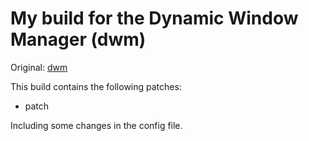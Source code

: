 # My build for the Dynamic Window Manager (dwm)

Original: [dwm](https://dwm.suckless.org/)

This build contains the following patches:
  * patch

Including some changes in the config file.
